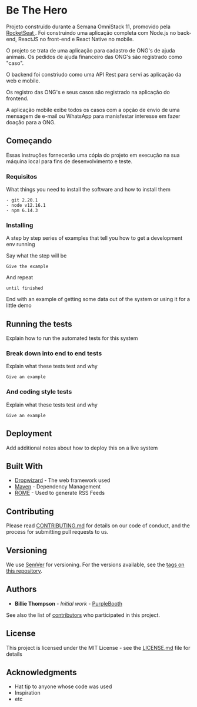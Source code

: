 # Be The Hero

Projeto construido durante a Semana OmniStack 11, promovido pela [RocketSeat ](https://rocketseat.com.br/week/inscricao/11.0). Foi construindo uma aplicação completa com Node.js no back-end, ReactJS no front-end e React Native no mobile.

O projeto se trata de uma aplicação para cadastro de ONG's de ajuda animais. Os pedidos de ajuda financeiro das ONG's são registrado como "caso".

O backend foi constriudo como uma API Rest para servi as aplicação da web e mobile.

Os registro das ONG's e seus casos são registrado na aplicação do frontend.

A aplicação mobile exibe todos os casos com a opção de envio de uma mensagem de e-mail ou WhatsApp para manisfestar interesse em fazer doação para a ONG. 

## Começando

Essas instruções fornecerão uma cópia do projeto em execução na sua máquina local para fins de desenvolvimento e teste.

### Requisitos

What things you need to install the software and how to install them

```
- git 2.20.1
- node v12.16.1
- npm 6.14.3
```

### Installing

A step by step series of examples that tell you how to get a development env running

Say what the step will be

```
Give the example
```

And repeat

```
until finished
```

End with an example of getting some data out of the system or using it for a little demo

## Running the tests

Explain how to run the automated tests for this system

### Break down into end to end tests

Explain what these tests test and why

```
Give an example
```

### And coding style tests

Explain what these tests test and why

```
Give an example
```

## Deployment

Add additional notes about how to deploy this on a live system

## Built With

* [Dropwizard](http://www.dropwizard.io/1.0.2/docs/) - The web framework used
* [Maven](https://maven.apache.org/) - Dependency Management
* [ROME](https://rometools.github.io/rome/) - Used to generate RSS Feeds

## Contributing

Please read [CONTRIBUTING.md](https://gist.github.com/PurpleBooth/b24679402957c63ec426) for details on our code of conduct, and the process for submitting pull requests to us.

## Versioning

We use [SemVer](http://semver.org/) for versioning. For the versions available, see the [tags on this repository](https://github.com/your/project/tags). 

## Authors

* **Billie Thompson** - *Initial work* - [PurpleBooth](https://github.com/PurpleBooth)

See also the list of [contributors](https://github.com/your/project/contributors) who participated in this project.

## License

This project is licensed under the MIT License - see the [LICENSE.md](LICENSE.md) file for details

## Acknowledgments

* Hat tip to anyone whose code was used
* Inspiration
* etc

